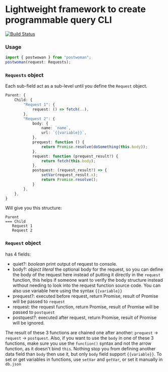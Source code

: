 # Lightweight framework to create programmable query CLI

[![Build Status](https://app.travis-ci.com/haoadoresorange/postwoman.svg?branch=main)](https://app.travis-ci.com/haoadoresorange/postwoman)

### Usage

```typescript
import { postwowan } from "postwoman";
postwoman(request: Requests);
```

### `Requests` object

Each sub-field act as a sub-level until you define the `Request` object.

```typescript
Parent: {
    Child: {
        "Request 1": {
            request: () => fetch(..),
        },
        "Request 2": {
            body: {
                name: `name`,
                url: `{{variable}}`,
            },
            prequest: function () {
                return Promise.resolve(doSomething(this.body));
            },
            request: function (prequest_result?) {
                return fetch(this.body);
            },
            postquest: (request_result?) => {
                setVar(request_result.x);
                return Promise.resolve();
            }
        },
    },
}
```

Will give you this structure:

```
Parent
=== Child
   Request 1
   Request 2
```

### `Request` object

has 4 fields:

-   quiet?: _boolean_ print output of request to console.
-   body?: _object literal_ the optional body for the request, so you can define the body of the request here instead of putting it directly in the `request` function, this helps if someone want to verify the body structure instead without needing to look into the request function source code. You can also use variable here using the syntax `{{variable}}`
-   prequest?: executed before request, return Promise, result of Promise will be passed to `request`
-   request: the request function, return Promise, result of Promise will be passed to `postquest`
-   postquest?: executed after request, return Promise, result of Promise will be ignored.

The result of these 3 functions are chained one after another: `prequest` -> `request` -> `postquest`. Also, if you want to use the `body` in one of these 3 functions, make sure you use the `function()` syntax and not the arrow function, as it doesn't bind `this`. Nothing stop you from defining another data field than `body` then use it, but only `body` field support `{{variable}}`. To set or get variables in functions, use `setVar` and `getVar`, or set it manually in `db.json`
